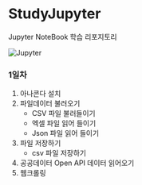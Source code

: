 # StudyJupyter
Jupyter NoteBook 학습 리포지토리


![Jupyter](https://media.vlpt.us/images/seokbin/post/e14f498a-a0b1-4880-9a88-98be38c50267/jupyter_logo_icon_169453.png)

### 1일차
1. 아나콘다 설치
2. 파일데이터 불러오기
	- CSV 파일 불러들이기
	- 엑셀 파일 읽어 들이기
	- Json 파일 읽어 들이기
3. 파일 저장하기
	- csv 파일 저장하기
4.  공공데이터 Open API 데이터 읽어오기
5. 웹크롤링